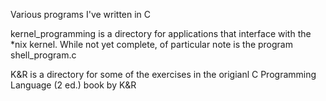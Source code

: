 Various programs I've written in C

kernel_programming is a directory for applications that interface with the \*nix kernel. While not yet complete, of particular note is the program shell\_program.c

K&R is a directory for some of the exercises in the origianl C Programming Language (2 ed.) book by K&R

